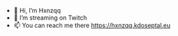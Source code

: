- 👋 Hi, I’m Hxnzqq
- 👀 I’m streaming on Twitch
- 📫 You can reach me there https://hxnzqq.kdoseptal.eu
